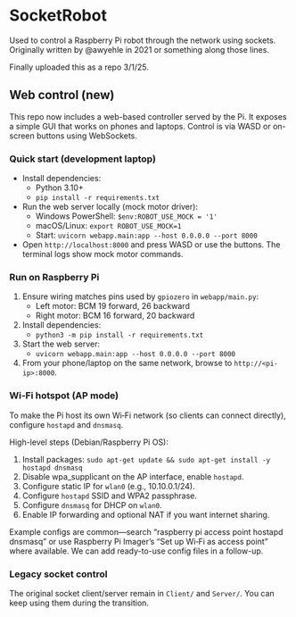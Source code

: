 # SocketRobot
Used to control a Raspberry Pi robot through the network using sockets.
Originally written by @awyehle in 2021 or something along those lines.

Finally uploaded this as a repo 3/1/25.

## Web control (new)

This repo now includes a web-based controller served by the Pi. It exposes a simple GUI that works on phones and laptops. Control is via WASD or on-screen buttons using WebSockets.

### Quick start (development laptop)

- Install dependencies:
  - Python 3.10+
  - `pip install -r requirements.txt`
- Run the web server locally (mock motor driver):
  - Windows PowerShell: `$env:ROBOT_USE_MOCK = '1'`
  - macOS/Linux: `export ROBOT_USE_MOCK=1`
  - Start: `uvicorn webapp.main:app --host 0.0.0.0 --port 8000`
- Open `http://localhost:8000` and press WASD or use the buttons. The terminal logs show mock motor commands.

### Run on Raspberry Pi

1. Ensure wiring matches pins used by `gpiozero` in `webapp/main.py`:
   - Left motor: BCM 19 forward, 26 backward
   - Right motor: BCM 16 forward, 20 backward
2. Install dependencies:
   - `python3 -m pip install -r requirements.txt`
3. Start the web server:
   - `uvicorn webapp.main:app --host 0.0.0.0 --port 8000`
4. From your phone/laptop on the same network, browse to `http://<pi-ip>:8000`.

### Wi‑Fi hotspot (AP mode)

To make the Pi host its own Wi‑Fi network (so clients can connect directly), configure `hostapd` and `dnsmasq`.

High-level steps (Debian/Raspberry Pi OS):

1. Install packages: `sudo apt-get update && sudo apt-get install -y hostapd dnsmasq`
2. Disable wpa_supplicant on the AP interface, enable `hostapd`.
3. Configure static IP for `wlan0` (e.g., 10.10.0.1/24).
4. Configure `hostapd` SSID and WPA2 passphrase.
5. Configure `dnsmasq` for DHCP on `wlan0`.
6. Enable IP forwarding and optional NAT if you want internet sharing.

Example configs are common—search “raspberry pi access point hostapd dnsmasq” or use Raspberry Pi Imager’s “Set up Wi‑Fi as access point” where available. We can add ready-to-use config files in a follow-up.

### Legacy socket control

The original socket client/server remain in `Client/` and `Server/`. You can keep using them during the transition.
